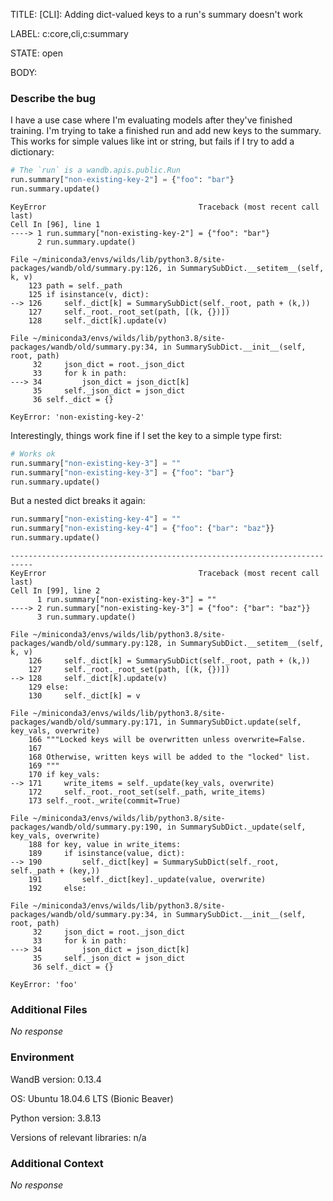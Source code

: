 TITLE:
[CLI]: Adding dict-valued keys to a run's summary doesn't work

LABEL:
c:core,cli,c:summary

STATE:
open

BODY:
### Describe the bug

<!--- Description of the issue below  -->
I have a use case where I'm evaluating models after they've finished training. I'm trying to take a finished run and add new keys to the summary. This works for simple values like int or string, but fails if I try to add a dictionary:

<!--- A minimal code snippet between the quotes below  -->
```python
# The `run` is a wandb.apis.public.Run
run.summary["non-existing-key-2"] = {"foo": "bar"}
run.summary.update()
```

<!--- A full traceback of the exception in the quotes below -->
```shell
KeyError                                  Traceback (most recent call last)
Cell In [96], line 1
----> 1 run.summary["non-existing-key-2"] = {"foo": "bar"}
      2 run.summary.update()

File ~/miniconda3/envs/wilds/lib/python3.8/site-packages/wandb/old/summary.py:126, in SummarySubDict.__setitem__(self, k, v)
    123 path = self._path
    125 if isinstance(v, dict):
--> 126     self._dict[k] = SummarySubDict(self._root, path + (k,))
    127     self._root._root_set(path, [(k, {})])
    128     self._dict[k].update(v)

File ~/miniconda3/envs/wilds/lib/python3.8/site-packages/wandb/old/summary.py:34, in SummarySubDict.__init__(self, root, path)
     32     json_dict = root._json_dict
     33     for k in path:
---> 34         json_dict = json_dict[k]
     35     self._json_dict = json_dict
     36 self._dict = {}

KeyError: 'non-existing-key-2'
```

Interestingly, things work fine if I set the key to a simple type first:


```python
# Works ok
run.summary["non-existing-key-3"] = ""
run.summary["non-existing-key-3"] = {"foo": "bar"}
run.summary.update()
```


But a nested dict breaks it again:

```python
run.summary["non-existing-key-4"] = ""
run.summary["non-existing-key-4"] = {"foo": {"bar": "baz"}}
run.summary.update()
```
```shell
---------------------------------------------------------------------------
KeyError                                  Traceback (most recent call last)
Cell In [99], line 2
      1 run.summary["non-existing-key-3"] = ""
----> 2 run.summary["non-existing-key-3"] = {"foo": {"bar": "baz"}}
      3 run.summary.update()

File ~/miniconda3/envs/wilds/lib/python3.8/site-packages/wandb/old/summary.py:128, in SummarySubDict.__setitem__(self, k, v)
    126     self._dict[k] = SummarySubDict(self._root, path + (k,))
    127     self._root._root_set(path, [(k, {})])
--> 128     self._dict[k].update(v)
    129 else:
    130     self._dict[k] = v

File ~/miniconda3/envs/wilds/lib/python3.8/site-packages/wandb/old/summary.py:171, in SummarySubDict.update(self, key_vals, overwrite)
    166 """Locked keys will be overwritten unless overwrite=False.
    167 
    168 Otherwise, written keys will be added to the "locked" list.
    169 """
    170 if key_vals:
--> 171     write_items = self._update(key_vals, overwrite)
    172     self._root._root_set(self._path, write_items)
    173 self._root._write(commit=True)

File ~/miniconda3/envs/wilds/lib/python3.8/site-packages/wandb/old/summary.py:190, in SummarySubDict._update(self, key_vals, overwrite)
    188 for key, value in write_items:
    189     if isinstance(value, dict):
--> 190         self._dict[key] = SummarySubDict(self._root, self._path + (key,))
    191         self._dict[key]._update(value, overwrite)
    192     else:

File ~/miniconda3/envs/wilds/lib/python3.8/site-packages/wandb/old/summary.py:34, in SummarySubDict.__init__(self, root, path)
     32     json_dict = root._json_dict
     33     for k in path:
---> 34         json_dict = json_dict[k]
     35     self._json_dict = json_dict
     36 self._dict = {}

KeyError: 'foo'
```

### Additional Files

_No response_

### Environment

WandB version: 0.13.4

OS: Ubuntu 18.04.6 LTS (Bionic Beaver)

Python version: 3.8.13

Versions of relevant libraries: n/a


### Additional Context

_No response_

